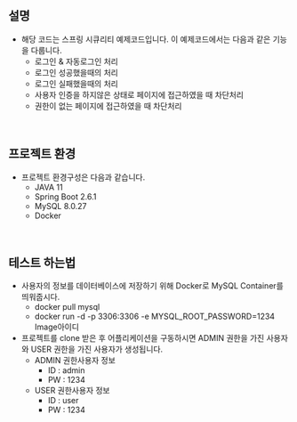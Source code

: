 ## 설명
  - 해당 코드는 스프링 시큐리티 예제코드입니다. 이 예제코드에서는 다음과 같은 기능을 다룹니다.
    - 로그인 & 자동로그인 처리
    - 로그인 성공했을때의 처리
    - 로그인 실패했을때의 처리
    - 사용자 인증을 하지않은 상태로 페이지에 접근하였을 때 차단처리
    - 권한이 없는 페이지에 접근하였을 때 차단처리

<br>
    
## 프로젝트 환경
  - 프로젝트 환경구성은 다음과 같습니다.
    - JAVA 11
    - Spring Boot 2.6.1
    - MySQL 8.0.27
    - Docker
    
<br>
  
## 테스트 하는법
  - 사용자의 정보를 데이터베이스에 저장하기 위해 Docker로 MySQL Container를 띄워줍시다.
    - docker pull mysql
    - docker run -d -p 3306:3306 -e MYSQL_ROOT_PASSWORD=1234 Image아이디
  - 프로젝트를 clone 받은 후 어플리케이션을 구동하시면 ADMIN 권한을 가진 사용자와 USER 권한을 가진 사용자가 생성됩니다.
    - ADMIN 권한사용자 정보
      - ID : admin
      - PW : 1234
    - USER 권한사용자 정보
      - ID : user
      - PW : 1234
